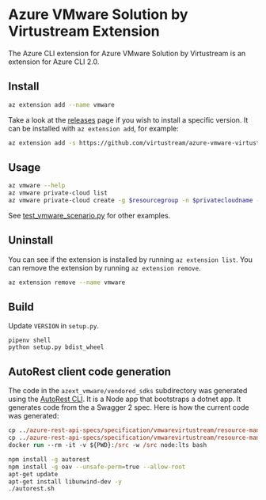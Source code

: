 #  Azure VMware Solution by Virtustream Extension

The Azure CLI extension for Azure VMware Solution by Virtustream is an extension for Azure CLI 2.0.

## Install
``` sh
az extension add --name vmware
```

Take a look at the [releases](https://github.com/virtustream/azure-vmware-virtustream-cli-extension/releases) page if you wish to install a specific version. It can be installed with `az extension add`, for example:
``` sh
az extension add -s https://github.com/virtustream/azure-vmware-virtustream-cli-extension/releases/download/0.5.5/vmware-0.5.5-py2.py3-none-any.whl -y
```

## Usage
``` sh
az vmware --help
az vmware private-cloud list
az vmware private-cloud create -g $resourcegroup -n $privatecloudname --location $location --cluster-size 3 --network-block 10.175.0.0/22
```
See [test_vmware_scenario.py](https://github.com/virtustream/azure-vmware-virtustream-cli-extension/blob/master/azext_vmware/tests/latest/test_vmware_scenario.py) for other examples.

## Uninstall
You can see if the extension is installed by running `az extension list`. You can remove the extension by running `az extension remove`.
``` sh
az extension remove --name vmware
```

## Build
Update `VERSION` in `setup.py`.
```
pipenv shell
python setup.py bdist_wheel
```

## AutoRest client code generation
The code in the `azext_vmware/vendored_sdks` subdirectory was generated using the [AutoRest CLI](http://azure.github.io/autorest/user/command-line-interface.html). It is a Node app that bootstraps a dotnet app. It generates code from the a Swagger 2 spec. Here is how the current code was generated:

``` ps
cp ../azure-rest-api-specs/specification/vmwarevirtustream/resource-manager/Microsoft.VMwareVirtustream/preview/2019-08-09-preview/vmwarevirtustream.json .
cp ../azure-rest-api-specs/specification/vmwarevirtustream/resource-manager/Microsoft.VMwareVirtustream/preview/2019-08-09-preview/examples/*.json examples/
docker run --rm -it -v ${PWD}:/src -w /src node:lts bash
```

``` sh
npm install -g autorest
npm install -g oav --unsafe-perm=true --allow-root
apt-get update
apt-get install libunwind-dev -y
./autorest.sh
```